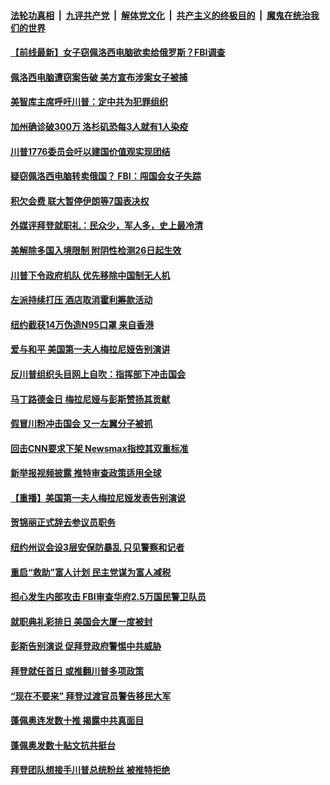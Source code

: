 

####  [法轮功真相](../../../../basic/blob/master/README.md?t=01192201) &nbsp;|&nbsp; [九评共产党](../../../../9ping.md/blob/master/README.md?t=01192201) &nbsp;|&nbsp; [解体党文化](../../../../jtdwh.md/blob/master/README.md?t=01192201)  &nbsp;|&nbsp; [共产主义的终极目的](../../../../gczydzjmd.md/blob/master/README.md?t=01192201) &nbsp;|&nbsp; [魔鬼在统治我们的世界](../../../../mgztzwmdsj.md/blob/master/README.md?t=01192201) 

#### [【前线最新】女子窃佩洛西电脑欲卖给俄罗斯？FBI调查](../pages/prog203/a103035311.md?t=01192201) 

#### [佩洛西电脑遭窃案告破 美方宣布涉案女子被捕](../pages/prog203/a103035318.md?t=01192201) 

#### [美智库主席呼吁川普：定中共为犯罪组织](../pages/prog203/a103035281.md?t=01192201) 

#### [加州确诊破300万 洛杉矶恐每3人就有1人染疫](../pages/prog203/a103035244.md?t=01192201) 

#### [川普1776委员会吁以建国价值观实现团结](../pages/prog203/a103035202.md?t=01192201) 

#### [疑窃佩洛西电脑转卖俄国？ FBI：闯国会女子失踪](../pages/prog203/a103035162.md?t=01192201) 

#### [积欠会费 联大暂停伊朗等7国表决权](../pages/prog203/a103035141.md?t=01192201) 

#### [外媒评拜登就职礼：民众少，军人多，史上最冷清](../pages/prog203/a103035132.md?t=01192201) 

#### [美解除多国入境限制 附阴性检测26日起生效](../pages/prog203/a103035114.md?t=01192201) 

#### [川普下令政府机队 优先移除中国制无人机](../pages/prog203/a103035097.md?t=01192201) 

#### [左派持续打压 酒店取消霍利筹款活动](../pages/prog203/a103034722.md?t=01192201) 

#### [纽约截获14万伪造N95口罩 来自香港](../pages/prog203/a103035020.md?t=01192201) 

#### [爱与和平 美国第一夫人梅拉尼娅告别演讲](../pages/prog203/a103034983.md?t=01192201) 

#### [反川普组织头目网上自吹：指挥部下冲击国会](../pages/prog203/a103034965.md?t=01192201) 

#### [马丁路德金日 梅拉尼娅与彭斯赞扬其贡献](../pages/prog203/a103034980.md?t=01192201) 

#### [假冒川粉冲击国会 又一左翼分子被抓](../pages/prog203/a103034891.md?t=01192201) 

#### [回击CNN要求下架 Newsmax指控其双重标准](../pages/prog203/a103034927.md?t=01192201) 

#### [新举报视频披露 推特审查政策适用全球](../pages/prog203/a103034911.md?t=01192201) 

#### [【重播】美国第一夫人梅拉尼娅发表告别演说](../pages/prog203/a103034918.md?t=01192201) 

#### [贺锦丽正式辞去参议员职务](../pages/prog203/a103034898.md?t=01192201) 

#### [纽约州议会设3层安保防暴乱 只见警察和记者](../pages/prog203/a103034875.md?t=01192201) 

#### [重启“救助”富人计划 民主党谋为富人减税](../pages/prog203/a103034718.md?t=01192201) 

#### [担心发生内部攻击 FBI审查华府2.5万国民警卫队员](../pages/prog203/a103034792.md?t=01192201) 

#### [就职典礼彩排日 美国会大厦一度被封](../pages/prog203/a103034795.md?t=01192201) 

#### [彭斯告别演说 促拜登政府警惕中共威胁](../pages/prog203/a103034827.md?t=01192201) 

#### [拜登就任首日 或推翻川普多项政策](../pages/prog203/a103034811.md?t=01192201) 

#### [“现在不要来” 拜登过渡官员警告移民大军](../pages/prog203/a103034725.md?t=01192201) 

#### [蓬佩奥连发数十推 揭露中共真面目](../pages/prog203/a103034651.md?t=01192201) 

#### [蓬佩奥发数十贴文抗共挺台](../pages/prog203/a103034612.md?t=01192201) 

#### [拜登团队想接手川普总统粉丝 被推特拒绝](../pages/prog203/a103034618.md?t=01192201) 

